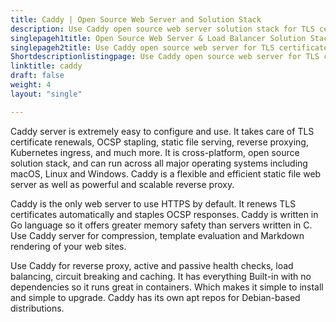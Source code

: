 ```yaml
---
title: Caddy | Open Source Web Server and Solution Stack
description: Use Caddy open source web server solution stack for TLS certificate renewals, OCSP stapling, content serving, reverse proxying & more.
singlepageh1title: Open Source Web Server & Load Balancer Solution Stack
singlepageh2title: Use Caddy open source web server for TLS certificate renewals, OCSP stapling, content serving, reverse proxying, virtual hosting, markdown rendering and more.
Shortdescriptionlistingpage: Use Caddy open source web server for TLS certificate renewals, OCSP stapling, content serving, reverse proxying, virtual hosting, markdown rendering and more.
linktitle: caddy
draft: false
weight: 4
layout: "single"

---
```


Caddy server is extremely easy to configure and use. It takes care of TLS certificate renewals, OCSP stapling, static file serving, reverse proxying, Kubernetes ingress, and much more. It is cross-platform, open source solution stack, and can run across all major operating systems including macOS, Linux and Windows. Caddy is a flexible and efficient static file web server as well as powerful and scalable reverse proxy.

Caddy is the only web server to use HTTPS by default. It renews TLS certificates automatically and staples OCSP responses. Caddy is written in Go language so it offers greater memory safety than servers written in C. Use Caddy server for compression, template evaluation and Markdown rendering of your web sites.

Use Caddy for reverse proxy, active and passive health checks, load balancing, circuit breaking and caching. It has everything Built-in with no dependencies so it runs great in containers. Which makes it simple to install and simple to upgrade. Caddy has its own apt repos for Debian-based distributions.

<a class="anchor" id="requirements" name="requirements" style="font-size: 12.16px;"></a>